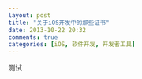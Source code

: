 ```yaml
---
layout: post
title: "关于iOS开发中的那些证书"
date: 2013-10-22 20:32
comments: true
categories: [iOS, 软件开发, 开发者工具]
---
```


测试

